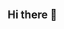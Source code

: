 ## Hi there 👋

<!--
**Temi-Allen/Temi-Allen** is a ✨ _special_ ✨ repository because its `README.md` (this file) appears on your GitHub profile.

Here are some ideas to get you started:

- 🔭 I’m currently working on Blue Team work including analysis
- 🌱 I’m currently learning Linux, SQL, Cybersecurity
- ⚡ Fun fact: I messed around with my home-wifi so much when I was younger that I accidentally blocked my mum from using the Wi-Fi
- 👯 I’m looking to collaborate on ...
- 🤔 I’m looking for help with ...
- 💬 Ask me about anything!
-->
